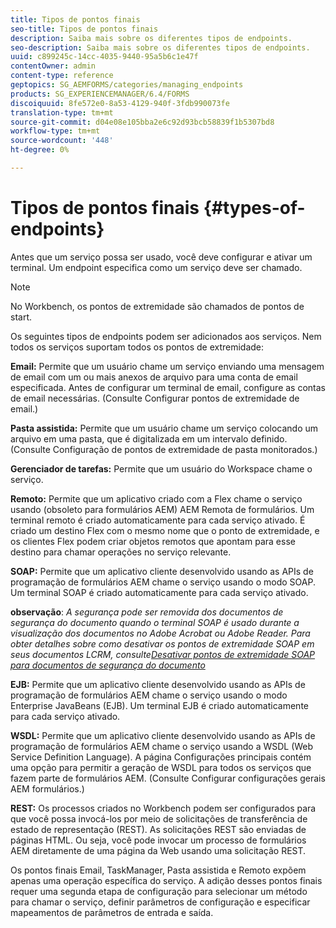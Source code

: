 ```yaml
---
title: Tipos de pontos finais
seo-title: Tipos de pontos finais
description: Saiba mais sobre os diferentes tipos de endpoints.
seo-description: Saiba mais sobre os diferentes tipos de endpoints.
uuid: c899245c-14cc-4035-9440-95a5b6c1e47f
contentOwner: admin
content-type: reference
geptopics: SG_AEMFORMS/categories/managing_endpoints
products: SG_EXPERIENCEMANAGER/6.4/FORMS
discoiquuid: 8fe572e0-8a53-4129-940f-3fdb990073fe
translation-type: tm+mt
source-git-commit: d04e08e105bba2e6c92d93bcb58839f1b5307bd8
workflow-type: tm+mt
source-wordcount: '448'
ht-degree: 0%

---
```



# Tipos de pontos finais {#types-of-endpoints}

Antes que um serviço possa ser usado, você deve configurar e ativar um terminal. Um endpoint especifica como um serviço deve ser chamado.

>[!NOTE]
>
>No Workbench, os pontos de extremidade são chamados de pontos de start.

Os seguintes tipos de endpoints podem ser adicionados aos serviços. Nem todos os serviços suportam todos os pontos de extremidade:

**Email:** Permite que um usuário chame um serviço enviando uma mensagem de email com um ou mais anexos de arquivo para uma conta de email especificada. Antes de configurar um terminal de email, configure as contas de email necessárias. (Consulte Configurar pontos de extremidade de email.)

**Pasta assistida:** Permite que um usuário chame um serviço colocando um arquivo em uma pasta, que é digitalizada em um intervalo definido. (Consulte Configuração de pontos de extremidade de pasta monitorados.)

**Gerenciador de tarefas:** Permite que um usuário do Workspace chame o serviço.

**Remoto:** Permite que um aplicativo criado com a Flex chame o serviço usando (obsoleto para formulários AEM) AEM Remota de formulários. Um terminal remoto é criado automaticamente para cada serviço ativado. É criado um destino Flex com o mesmo nome que o ponto de extremidade, e os clientes Flex podem criar objetos remotos que apontam para esse destino para chamar operações no serviço relevante.

**SOAP:** Permite que um aplicativo cliente desenvolvido usando as APIs de programação de formulários AEM chame o serviço usando o modo SOAP. Um terminal SOAP é criado automaticamente para cada serviço ativado.

**observação**: *A segurança pode ser removida dos documentos de segurança do documento quando o terminal SOAP é usado durante a visualização dos documentos no Adobe Acrobat ou Adobe Reader. Para obter detalhes sobre como desativar os pontos de extremidade SOAP em seus documentos LCRM, consulte[Desativar pontos de extremidade SOAP para documentos de segurança do documento](/help/forms/using/admin-help/configuring-client-server-options.md#disable-soap-endpoints-for-document-security-documents)*

**EJB:** Permite que um aplicativo cliente desenvolvido usando as APIs de programação de formulários AEM chame o serviço usando o modo Enterprise JavaBeans (EJB). Um terminal EJB é criado automaticamente para cada serviço ativado.

**WSDL:** Permite que um aplicativo cliente desenvolvido usando as APIs de programação de formulários AEM chame o serviço usando a WSDL (Web Service Definition Language). A página Configurações principais contém uma opção para permitir a geração de WSDL para todos os serviços que fazem parte de formulários AEM. (Consulte Configurar configurações gerais AEM formulários.)

**REST:** Os processos criados no Workbench podem ser configurados para que você possa invocá-los por meio de solicitações de transferência de estado de representação (REST). As solicitações REST são enviadas de páginas HTML. Ou seja, você pode invocar um processo de formulários AEM diretamente de uma página da Web usando uma solicitação REST.

Os pontos finais Email, TaskManager, Pasta assistida e Remoto expõem apenas uma operação específica do serviço. A adição desses pontos finais requer uma segunda etapa de configuração para selecionar um método para chamar o serviço, definir parâmetros de configuração e especificar mapeamentos de parâmetros de entrada e saída.
